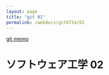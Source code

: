 ```yaml
---
layout: page
title: "git 01"
permalink: /webdocs/git0724/02
---
```


[git memo](/webdocs/git0724)

# ソフトウェア工学 02